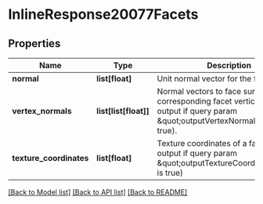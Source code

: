 # InlineResponse20077Facets

## Properties
Name | Type | Description | Notes
------------ | ------------- | ------------- | -------------
**normal** | **list[float]** | Unit normal vector     for the facet | 
**vertex_normals** | **list[list[float]]** | Normal     vectors to face surface at the corresponding facet vertices (Only output if query param \&quot;outputVertexNormals\&quot;     is true). | 
**texture_coordinates** | **list[float]** | Texture     coordinates of a facet (Only output if query param \&quot;outputTextureCoordinates\&quot; is true) | 

[[Back to Model list]](../README.md#documentation-for-models) [[Back to API list]](../README.md#documentation-for-api-endpoints) [[Back to README]](../README.md)


